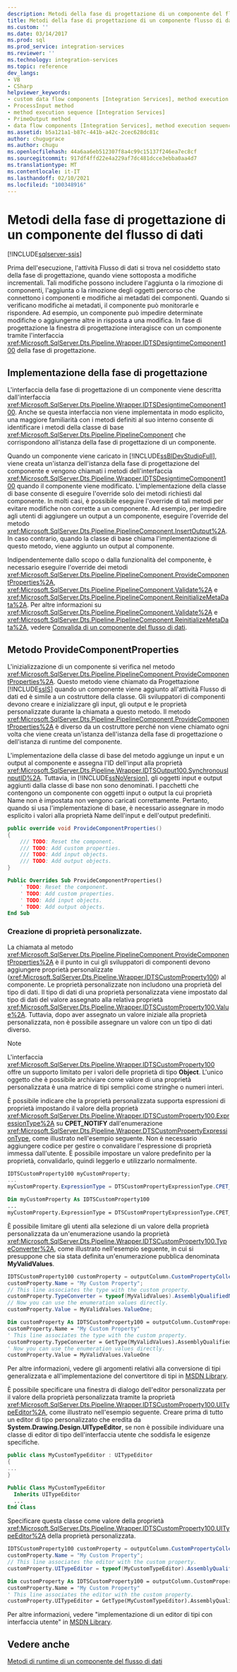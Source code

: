```yaml
---
description: Metodi della fase di progettazione di un componente del flusso di dati
title: Metodi della fase di progettazione di un componente flusso di dati | Microsoft Docs
ms.custom: ''
ms.date: 03/14/2017
ms.prod: sql
ms.prod_service: integration-services
ms.reviewer: ''
ms.technology: integration-services
ms.topic: reference
dev_langs:
- VB
- CSharp
helpviewer_keywords:
- custom data flow components [Integration Services], method execution sequence
- ProcessInput method
- method execution sequence [Integration Services]
- PrimeOutput method
- data flow components [Integration Services], method execution sequence
ms.assetid: b5a121a1-b87c-441b-a42c-2cec628dc81c
author: chugugrace
ms.author: chugu
ms.openlocfilehash: 44a6aa6eb512307f8a4c99c15137f246ea7ec8cf
ms.sourcegitcommit: 917df4ffd22e4a229af7dc481dcce3ebba0aa4d7
ms.translationtype: MT
ms.contentlocale: it-IT
ms.lasthandoff: 02/10/2021
ms.locfileid: "100348916"
---
```

# <a name="design-time-methods-of-a-data-flow-component"></a>Metodi della fase di progettazione di un componente del flusso di dati

[!INCLUDE[sqlserver-ssis](../../../includes/applies-to-version/sqlserver-ssis.md)]


  Prima dell'esecuzione, l'attività Flusso di dati si trova nel cosiddetto stato della fase di progettazione, quando viene sottoposta a modifiche incrementali. Tali modifiche possono includere l'aggiunta o la rimozione di componenti, l'aggiunta o la rimozione degli oggetti percorso che connettono i componenti e modifiche ai metadati dei componenti. Quando si verificano modifiche ai metadati, il componente può monitorarle e rispondere. Ad esempio, un componente può impedire determinate modifiche o aggiungerne altre in risposta a una modifica. In fase di progettazione la finestra di progettazione interagisce con un componente tramite l'interfaccia <xref:Microsoft.SqlServer.Dts.Pipeline.Wrapper.IDTSDesigntimeComponent100> della fase di progettazione.  
  
## <a name="design-time-implementation"></a>Implementazione della fase di progettazione  
 L'interfaccia della fase di progettazione di un componente viene descritta dall'interfaccia <xref:Microsoft.SqlServer.Dts.Pipeline.Wrapper.IDTSDesigntimeComponent100>. Anche se questa interfaccia non viene implementata in modo esplicito, una maggiore familiarità con i metodi definiti al suo interno consente di identificare i metodi della classe di base <xref:Microsoft.SqlServer.Dts.Pipeline.PipelineComponent> che corrispondono all'istanza della fase di progettazione di un componente.  
  
 Quando un componente viene caricato in [!INCLUDE[ssBIDevStudioFull](../../../includes/ssbidevstudiofull-md.md)], viene creata un'istanza dell'istanza della fase di progettazione del componente e vengono chiamati i metodi dell'interfaccia <xref:Microsoft.SqlServer.Dts.Pipeline.Wrapper.IDTSDesigntimeComponent100> quando il componente viene modificato. L'implementazione della classe di base consente di eseguire l'override solo dei metodi richiesti dal componente. In molti casi, è possibile eseguire l'override di tali metodi per evitare modifiche non corrette a un componente. Ad esempio, per impedire agli utenti di aggiungere un output a un componente, eseguire l'override del metodo <xref:Microsoft.SqlServer.Dts.Pipeline.PipelineComponent.InsertOutput%2A>. In caso contrario, quando la classe di base chiama l'implementazione di questo metodo, viene aggiunto un output al componente.  
  
 Indipendentemente dallo scopo o dalla funzionalità del componente, è necessario eseguire l'override dei metodi <xref:Microsoft.SqlServer.Dts.Pipeline.PipelineComponent.ProvideComponentProperties%2A>, <xref:Microsoft.SqlServer.Dts.Pipeline.PipelineComponent.Validate%2A> e <xref:Microsoft.SqlServer.Dts.Pipeline.PipelineComponent.ReinitializeMetaData%2A>. Per altre informazioni su <xref:Microsoft.SqlServer.Dts.Pipeline.PipelineComponent.Validate%2A> e <xref:Microsoft.SqlServer.Dts.Pipeline.PipelineComponent.ReinitializeMetaData%2A>, vedere [Convalida di un componente del flusso di dati](../../../integration-services/extending-packages-custom-objects/data-flow/validating-a-data-flow-component.md).  
  
## <a name="providecomponentproperties-method"></a>Metodo ProvideComponentProperties  
 L'inizializzazione di un componente si verifica nel metodo <xref:Microsoft.SqlServer.Dts.Pipeline.PipelineComponent.ProvideComponentProperties%2A>. Questo metodo viene chiamato da Progettazione [!INCLUDE[ssIS](../../../includes/ssis-md.md)] quando un componente viene aggiunto all'attività Flusso di dati ed è simile a un costruttore della classe. Gli sviluppatori di componenti devono creare e inizializzare gli input, gli output e le proprietà personalizzate durante la chiamata a questo metodo. Il metodo <xref:Microsoft.SqlServer.Dts.Pipeline.PipelineComponent.ProvideComponentProperties%2A> è diverso da un costruttore perché non viene chiamato ogni volta che viene creata un'istanza dell'istanza della fase di progettazione o dell'istanza di runtime del componente.  
  
 L'implementazione della classe di base del metodo aggiunge un input e un output al componente e assegna l'ID dell'input alla proprietà <xref:Microsoft.SqlServer.Dts.Pipeline.Wrapper.IDTSOutput100.SynchronousInputID%2A>. Tuttavia, in [!INCLUDE[ssNoVersion](../../../includes/ssnoversion-md.md)], gli oggetti input e output aggiunti dalla classe di base non sono denominati. I pacchetti che contengono un componente con oggetti input o output la cui proprietà Name non è impostata non vengono caricati correttamente. Pertanto, quando si usa l'implementazione di base, è necessario assegnare in modo esplicito i valori alla proprietà Name dell'input e dell'output predefiniti.  
  
```csharp  
public override void ProvideComponentProperties()  
{  
    /// TODO: Reset the component.  
    /// TODO: Add custom properties.  
    /// TODO: Add input objects.  
    /// TODO: Add output objects.  
}  
```  
  
```vb  
Public Overrides Sub ProvideComponentProperties()  
    ' TODO: Reset the component.  
    ' TODO: Add custom properties.  
    ' TODO: Add input objects.  
    ' TODO: Add output objects.  
End Sub  
```  
  
### <a name="creating-custom-properties"></a>Creazione di proprietà personalizzate.  
 La chiamata al metodo <xref:Microsoft.SqlServer.Dts.Pipeline.PipelineComponent.ProvideComponentProperties%2A> è il punto in cui gli sviluppatori di componenti devono aggiungere proprietà personalizzate (<xref:Microsoft.SqlServer.Dts.Pipeline.Wrapper.IDTSCustomProperty100>) al componente. Le proprietà personalizzate non includono una proprietà del tipo di dati. Il tipo di dati di una proprietà personalizzata viene impostato dal tipo di dati del valore assegnato alla relativa proprietà <xref:Microsoft.SqlServer.Dts.Pipeline.Wrapper.IDTSCustomProperty100.Value%2A>. Tuttavia, dopo aver assegnato un valore iniziale alla proprietà personalizzata, non è possibile assegnare un valore con un tipo di dati diverso.  
  
> [!NOTE]  
>  L'interfaccia <xref:Microsoft.SqlServer.Dts.Pipeline.Wrapper.IDTSCustomProperty100> offre un supporto limitato per i valori delle proprietà di tipo **Object**. L'unico oggetto che è possibile archiviare come valore di una proprietà personalizzata è una matrice di tipi semplici come stringhe o numeri interi.  
  
 È possibile indicare che la proprietà personalizzata supporta espressioni di proprietà impostando il valore della proprietà <xref:Microsoft.SqlServer.Dts.Pipeline.Wrapper.IDTSCustomProperty100.ExpressionType%2A> su **CPET_NOTIFY** dall'enumerazione <xref:Microsoft.SqlServer.Dts.Pipeline.Wrapper.DTSCustomPropertyExpressionType>, come illustrato nell'esempio seguente. Non è necessario aggiungere codice per gestire o convalidare l'espressione di proprietà immessa dall'utente. È possibile impostare un valore predefinito per la proprietà, convalidarlo, quindi leggerlo e utilizzarlo normalmente.  
  
```csharp  
IDTSCustomProperty100 myCustomProperty;  
...  
myCustomProperty.ExpressionType = DTSCustomPropertyExpressionType.CPET_NOTIFY;  
```  
  
```vb  
Dim myCustomProperty As IDTSCustomProperty100  
...  
myCustomProperty.ExpressionType = DTSCustomPropertyExpressionType.CPET_NOTIFY  
```  
  
 È possibile limitare gli utenti alla selezione di un valore della proprietà personalizzata da un'enumerazione usando la proprietà <xref:Microsoft.SqlServer.Dts.Pipeline.Wrapper.IDTSCustomProperty100.TypeConverter%2A>, come illustrato nell'esempio seguente, in cui si presuppone che sia stata definita un'enumerazione pubblica denominata **MyValidValues**.  
  
```csharp  
IDTSCustomProperty100 customProperty = outputColumn.CustomPropertyCollection.New();  
customProperty.Name = "My Custom Property";  
// This line associates the type with the custom property.  
customProperty.TypeConverter = typeof(MyValidValues).AssemblyQualifiedName;  
// Now you can use the enumeration values directly.  
customProperty.Value = MyValidValues.ValueOne;    
```  
  
```vb  
Dim customProperty As IDTSCustomProperty100 = outputColumn.CustomPropertyCollection.New   
customProperty.Name = "My Custom Property"   
' This line associates the type with the custom property.  
customProperty.TypeConverter = GetType(MyValidValues).AssemblyQualifiedName   
' Now you can use the enumeration values directly.  
customProperty.Value = MyValidValues.ValueOne  
```  
  
 Per altre informazioni, vedere gli argomenti relativi alla conversione di tipi generalizzata e all'implementazione del convertitore di tipi in [MSDN Library](../../../sql-server/index.yml).  
  
 È possibile specificare una finestra di dialogo dell'editor personalizzata per il valore della proprietà personalizzata tramite la proprietà <xref:Microsoft.SqlServer.Dts.Pipeline.Wrapper.IDTSCustomProperty100.UITypeEditor%2A>, come illustrato nell'esempio seguente. Creare prima di tutto un editor di tipo personalizzato che eredita da **System.Drawing.Design.UITypeEditor**, se non è possibile individuare una classe di editor di tipo dell'interfaccia utente che soddisfa le esigenze specifiche.  
  
```csharp  
public class MyCustomTypeEditor : UITypeEditor  
{  
...  
}  
```  
  
```vb  
Public Class MyCustomTypeEditor  
  Inherits UITypeEditor   
  ...  
End Class  
```  
  
 Specificare questa classe come valore della proprietà <xref:Microsoft.SqlServer.Dts.Pipeline.Wrapper.IDTSCustomProperty100.UITypeEditor%2A> della proprietà personalizzata.  
  
```csharp  
IDTSCustomProperty100 customProperty = outputColumn.CustomPropertyCollection.New();  
customProperty.Name = "My Custom Property";  
// This line associates the editor with the custom property.  
customProperty.UITypeEditor = typeof(MyCustomTypeEditor).AssemblyQualifiedName;  
```  
  
```vb  
Dim customProperty As IDTSCustomProperty100 = outputColumn.CustomPropertyCollection.New   
customProperty.Name = "My Custom Property"   
' This line associates the editor with the custom property.  
customProperty.UITypeEditor = GetType(MyCustomTypeEditor).AssemblyQualifiedName  
```  
  
 Per altre informazioni, vedere "implementazione di un editor di tipi con interfaccia utente" in [MSDN Library](../../../sql-server/index.yml).  
  
## <a name="see-also"></a>Vedere anche  
 [Metodi di runtime di un componente del flusso di dati](../../../integration-services/extending-packages-custom-objects/data-flow/run-time-methods-of-a-data-flow-component.md)  
  
